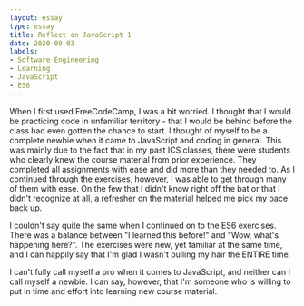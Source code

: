 ```yaml
---
layout: essay
type: essay
title: Reflect on JavaScript 1
date: 2020-09-03
labels:
- Software Engineering
- Learning
- JavaScript
- ES6
---
```


When I first used FreeCodeCamp, I was a bit worried. I thought that I would be practicing code in unfamiliar territory - that I would be behind before the class had even gotten the chance to start. I thought of myself to be a complete newbie when it came to JavaScript and coding in general. This was mainly due to the fact that in my past ICS classes, there were students who clearly knew the course material from prior experience. They completed all assignments with ease and did more than they needed to.  As I continued through the exercises, however, I was able to get through many of them with ease. On the few that I didn't know right off the bat or that I didn't recognize at all, a refresher on the material helped me pick my pace back up.

I couldn't say quite the same when I continued on to the ES6 exercises. There was a balance between "I learned this before!" and "Wow, what's happening here?". The exercises were new, yet familiar at the same time, and I can happily say that I'm glad I wasn't pulling my hair the ENTIRE time.



I can't fully call myself a pro when it comes to JavaScript, and neither can I call myself a newbie. I can say, however, that I'm someone who is willing to put in time and effort into learning new course material.
